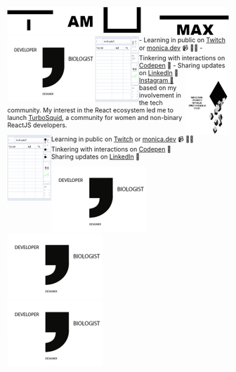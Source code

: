 <img src="https://github.com/MaxBezs/MaxBezs/blob/main/headmain.png" alt="I AM MAX">

<img align="left" width="200" height="150" src="https://github.com/MaxBezs/MaxBezs/blob/main/sxxx.png">
<a href="https://www.instagram.com/max_bezs/"><img align="left" width="100" height="150" src="https://github.com/MaxBezs/MaxBezs/blob/main/UI.jpg"></a>
- Learning in public on <a href="https://www.twitch.tv/blacktechdiva">Twitch</a> or <a href="https://www.monica.dev">monica.dev</a> 📹 ✍🏾
- Tinkering with interactions on <a href="https://codepen.io/m0nica"> Codepen</a> 🏓
- Sharing updates on <a href="https://www.linkedin.com/in/monicampowell/">LinkedIn</a> 💼
<img align="right" width="100" height="150"src="https://github.com/MaxBezs/MaxBezs/blob/main/%D0%A1%D0%BB%D0%BE%D0%B9%202.png">
<a href="https://www.instagram.com/max_bezs/">Instagram 🌟</a> based on my involvement in the tech community.  My interest in the React ecosystem led me to launch <a href="https://www.turbosquid.com/ru/Search/Artists/Max_Bezs">TurboSquid</a>, a community for women and non-binary ReactJS developers.

<a href="https://www.instagram.com/max_bezs/"><img align="left" width="100" height="150" src="https://github.com/MaxBezs/MaxBezs/blob/main/UI.jpg"></a>
- Learning in public on <a href="https://www.twitch.tv/blacktechdiva">Twitch</a> or <a href="https://www.monica.dev">monica.dev</a> 📹 ✍🏾
- Tinkering with interactions on <a href="https://codepen.io/m0nica"> Codepen</a> 🏓
- Sharing updates on <a href="https://www.linkedin.com/in/monicampowell/">LinkedIn</a> 💼
<div class="allImgsConatainer">
<div class="imgContainer">
    <img height="150" src="https://github.com/MaxBezs/MaxBezs/blob/main/sxxx.png" /></div>
<div class="imgContainer">
    <img height="150" src="https://github.com/MaxBezs/MaxBezs/blob/main/sxxx.png" /></div>
<div class="imgContainer">
    <img height="150" src="https://github.com/MaxBezs/MaxBezs/blob/main/sxxx.png" /></div>
</div>
